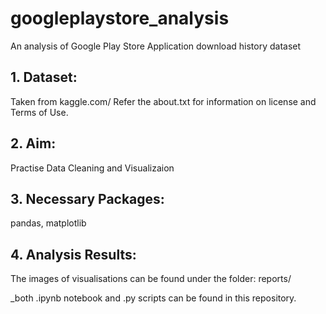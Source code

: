 # googleplaystore_analysis
An analysis of Google Play Store Application download history dataset

## 1. Dataset: 
Taken from kaggle.com/ Refer the about.txt for information on license and Terms of Use. 

## 2. Aim: 
Practise Data Cleaning and Visualizaion

## 3. Necessary Packages:
pandas, matplotlib

## 4. Analysis Results:
The images of visualisations can be found under the folder: reports/

_both .ipynb notebook and .py scripts can be found in this repository.
